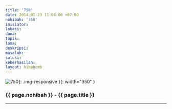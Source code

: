 ```yaml
---
title: '750'
date: 2014-01-23 11:08:00 +07:00
nohibah: '750'
inisiator: 
lokasi: 
dana: 
topik: 
lama: 
deskripsi: 
masalah: 
solusi: 
keberhasilan: 
layout: hibahcmb
---
```


![750](/static/img/hibahcmb/750.png){: .img-responsive }{: width="350" }

### {{ page.nohibah }} - {{ page.title }}

---
